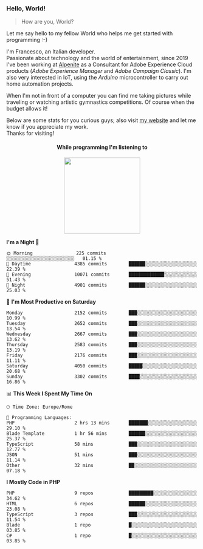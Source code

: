 ### Hello, World!

> How are you, World?

Let me say hello to my fellow World who helps me get started with programming :-)

I'm Francesco, an Italian developer.  
Passionate about technology and the world of entertainment, since 2019 I've been working at [Alpenite](https://www.alpenite.com) as a Consultant for Adobe Experience Cloud products (*Adobe Experience Manager* and *Adobe Campaign Classic*). I'm also very interested in IoT, using the *Arduino* microcontroller to carry out home automation projects.

When I'm not in front of a computer you can find me taking pictures while traveling or watching artistic gymnastics competitions. Of course when the budget allows it!

Below are some stats for you curious guys; also visit [my website](https://www.francescorega.eu) and let me know if you appreciate my work.  
Thanks for visiting!

<div align="center">
  <h4>While programming I'm listening to</h4>
  <a href="https://apps.francescorega.eu/now-playing/11147232609" target="_blank"><img src="https://apps.francescorega.eu/now-playing/11147232609" width="200"></a>
</div>

<!--START_SECTION:waka-->
**I'm a Night 🦉** 

```text
🌞 Morning                225 commits         ░░░░░░░░░░░░░░░░░░░░░░░░░   01.15 % 
🌆 Daytime                4385 commits        ██████░░░░░░░░░░░░░░░░░░░   22.39 % 
🌃 Evening                10071 commits       █████████████░░░░░░░░░░░░   51.43 % 
🌙 Night                  4901 commits        ██████░░░░░░░░░░░░░░░░░░░   25.03 % 
```
📅 **I'm Most Productive on Saturday** 

```text
Monday                   2152 commits        ███░░░░░░░░░░░░░░░░░░░░░░   10.99 % 
Tuesday                  2652 commits        ███░░░░░░░░░░░░░░░░░░░░░░   13.54 % 
Wednesday                2667 commits        ███░░░░░░░░░░░░░░░░░░░░░░   13.62 % 
Thursday                 2583 commits        ███░░░░░░░░░░░░░░░░░░░░░░   13.19 % 
Friday                   2176 commits        ███░░░░░░░░░░░░░░░░░░░░░░   11.11 % 
Saturday                 4050 commits        █████░░░░░░░░░░░░░░░░░░░░   20.68 % 
Sunday                   3302 commits        ████░░░░░░░░░░░░░░░░░░░░░   16.86 % 
```


📊 **This Week I Spent My Time On** 

```text
🕑︎ Time Zone: Europe/Rome

💬 Programming Languages: 
PHP                      2 hrs 13 mins       ███████░░░░░░░░░░░░░░░░░░   29.10 % 
Blade Template           1 hr 56 mins        ██████░░░░░░░░░░░░░░░░░░░   25.37 % 
TypeScript               58 mins             ███░░░░░░░░░░░░░░░░░░░░░░   12.77 % 
JSON                     51 mins             ███░░░░░░░░░░░░░░░░░░░░░░   11.14 % 
Other                    32 mins             ██░░░░░░░░░░░░░░░░░░░░░░░   07.18 % 
```

**I Mostly Code in PHP** 

```text
PHP                      9 repos             █████████░░░░░░░░░░░░░░░░   34.62 % 
HTML                     6 repos             ██████░░░░░░░░░░░░░░░░░░░   23.08 % 
TypeScript               3 repos             ███░░░░░░░░░░░░░░░░░░░░░░   11.54 % 
Blade                    1 repo              █░░░░░░░░░░░░░░░░░░░░░░░░   03.85 % 
C#                       1 repo              █░░░░░░░░░░░░░░░░░░░░░░░░   03.85 % 
```




<!--END_SECTION:waka-->
